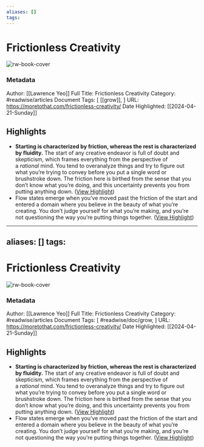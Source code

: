 ```yaml
---
aliases: []
tags:
---
```

# Frictionless Creativity

![rw-book-cover](https://moretothat.com/wp-content/uploads/2022/11/B01-Cover-Frictionless-Creativity.png)
### Metadata
Author: [[Lawrence Yeo]]
Full Title: Frictionless Creativity
Category: #readwise/articles
Document Tags: [ [[grow]], ]
URL: https://moretothat.com/frictionless-creativity/
Date Highlighted: [[2024-04-21-Sunday]]

## Highlights
- **Starting is characterized by friction, whereas the rest is characterized by fluidity.** The start of any creative endeavor is full of doubt and skepticism, which frames everything from the perspective of a *rational* mind. You tend to overanalyze things and try to figure out what you’re trying to convey before you put a single word or brushstroke down. The friction here is birthed from the sense that you don’t know what you’re doing, and this uncertainty prevents you from putting anything down. ([View Highlight](https://read.readwise.io/read/01hw0srpbm7mbxmf239q8rdn66))
- Flow states emerge when you’ve moved past the friction of the start and entered a domain where you believe in the beauty of what you’re creating. You don’t judge yourself for what you’re making, and you’re not questioning the way you’re putting things together. ([View Highlight](https://read.readwise.io/read/01hw0t1eg6vzgpdptpkddxqx3n))
---
aliases: []
tags:
---
# Frictionless Creativity

![rw-book-cover](https://moretothat.com/wp-content/uploads/2022/11/B01-Cover-Frictionless-Creativity.png)
### Metadata
Author: [[Lawrence Yeo]]
Full Title: Frictionless Creativity
Category: #readwise/articles
Document Tags: [ #readwise/doc/grow, ]
URL: https://moretothat.com/frictionless-creativity/
Date Highlighted: [[2024-04-21-Sunday]]

## Highlights
- **Starting is characterized by friction, whereas the rest is characterized by fluidity.** The start of any creative endeavor is full of doubt and skepticism, which frames everything from the perspective of a *rational* mind. You tend to overanalyze things and try to figure out what you’re trying to convey before you put a single word or brushstroke down. The friction here is birthed from the sense that you don’t know what you’re doing, and this uncertainty prevents you from putting anything down. ([View Highlight](https://read.readwise.io/read/01hw0srpbm7mbxmf239q8rdn66))
- Flow states emerge when you’ve moved past the friction of the start and entered a domain where you believe in the beauty of what you’re creating. You don’t judge yourself for what you’re making, and you’re not questioning the way you’re putting things together. ([View Highlight](https://read.readwise.io/read/01hw0t1eg6vzgpdptpkddxqx3n))

